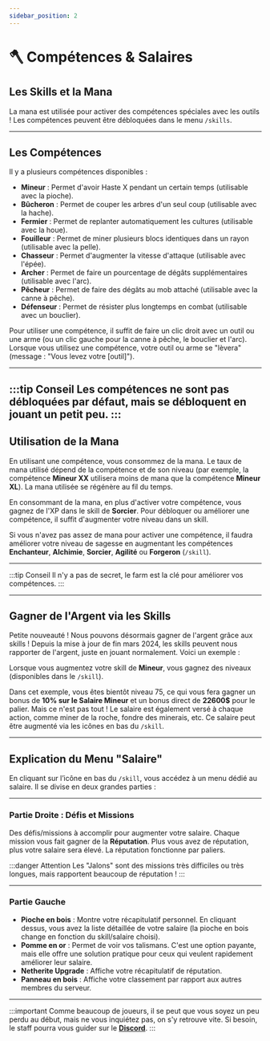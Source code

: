 ```yaml
---
sidebar_position: 2
---
```


# 🪓 Compétences & Salaires

## Les Skills et la Mana

La mana est utilisée pour activer des compétences spéciales avec les outils ! Les compétences peuvent être débloquées dans le menu `/skills`.

---

## Les Compétences

Il y a plusieurs compétences disponibles :

- **Mineur** : Permet d'avoir Haste X pendant un certain temps (utilisable avec la pioche).
- **Bûcheron** : Permet de couper les arbres d'un seul coup (utilisable avec la hache).
- **Fermier** : Permet de replanter automatiquement les cultures (utilisable avec la houe).
- **Fouilleur** : Permet de miner plusieurs blocs identiques dans un rayon (utilisable avec la pelle).
- **Chasseur** : Permet d'augmenter la vitesse d'attaque (utilisable avec l'épée).
- **Archer** : Permet de faire un pourcentage de dégâts supplémentaires (utilisable avec l'arc).
- **Pêcheur** : Permet de faire des dégâts au mob attaché (utilisable avec la canne à pêche).
- **Défenseur** : Permet de résister plus longtemps en combat (utilisable avec un bouclier).

Pour utiliser une compétence, il suffit de faire un clic droit avec un outil ou une arme (ou un clic gauche pour la canne à pêche, le bouclier et l'arc). Lorsque vous utilisez une compétence, votre outil ou arme se "lèvera" (message : "Vous levez votre [outil]").

---

:::tip Conseil
Les compétences ne sont pas débloquées par défaut, mais se débloquent en jouant un petit peu.
:::
---

## Utilisation de la Mana

En utilisant une compétence, vous consommez de la mana. Le taux de mana utilisé dépend de la compétence et de son niveau (par exemple, la compétence **Mineur XX** utilisera moins de mana que la compétence **Mineur XL**). La mana utilisée se régénère au fil du temps.

En consommant de la mana, en plus d'activer votre compétence, vous gagnez de l'XP dans le skill de **Sorcier**. Pour débloquer ou améliorer une compétence, il suffit d'augmenter votre niveau dans un skill.

Si vous n'avez pas assez de mana pour activer une compétence, il faudra améliorer votre niveau de sagesse en augmentant les compétences **Enchanteur**, **Alchimie**, **Sorcier**, **Agilité** ou **Forgeron** (`/skill`).

---

:::tip Conseil
Il n'y a pas de secret, le farm est la clé pour améliorer vos compétences.
:::

---

## Gagner de l'Argent via les Skills

Petite nouveauté ! Nous pouvons désormais gagner de l'argent grâce aux skills ! Depuis la mise à jour de fin mars 2024, les skills peuvent nous rapporter de l'argent, juste en jouant normalement. Voici un exemple :

Lorsque vous augmentez votre skill de **Mineur**, vous gagnez des niveaux (disponibles dans le `/skill`).

Dans cet exemple, vous êtes bientôt niveau 75, ce qui vous fera gagner un bonus de **10% sur le Salaire Mineur** et un bonus direct de **22600$** pour le palier. Mais ce n'est pas tout ! Le salaire est également versé à chaque action, comme miner de la roche, fondre des minerais, etc. Ce salaire peut être augmenté via les icônes en bas du `/skill`.

---

## Explication du Menu "Salaire"

En cliquant sur l’icône en bas du `/skill`, vous accédez à un menu dédié au salaire. Il se divise en deux grandes parties :

---

### Partie Droite : Défis et Missions

Des défis/missions à accomplir pour augmenter votre salaire. Chaque mission vous fait gagner de la **Réputation**. Plus vous avez de réputation, plus votre salaire sera élevé. La réputation fonctionne par paliers.

:::danger Attention
 Les "Jalons" sont des missions très difficiles ou très longues, mais rapportent beaucoup de réputation !
:::

---

### Partie Gauche

- **Pioche en bois** : Montre votre récapitulatif personnel. En cliquant dessus, vous avez la liste détaillée de votre salaire (la pioche en bois change en fonction du skill/salaire choisi).
- **Pomme en or** : Permet de voir vos talismans. C'est une option payante, mais elle offre une solution pratique pour ceux qui veulent rapidement améliorer leur salaire.
- **Netherite Upgrade** : Affiche votre récapitulatif de réputation.
- **Panneau en bois** : Affiche votre classement par rapport aux autres membres du serveur.

---

:::important
Comme beaucoup de joueurs, il se peut que vous soyez un peu perdu au début, mais ne vous inquiétez pas, on s'y retrouve vite. Si besoin, le staff pourra vous guider sur le [**Discord**](http://discord.landaria.fr).
:::
